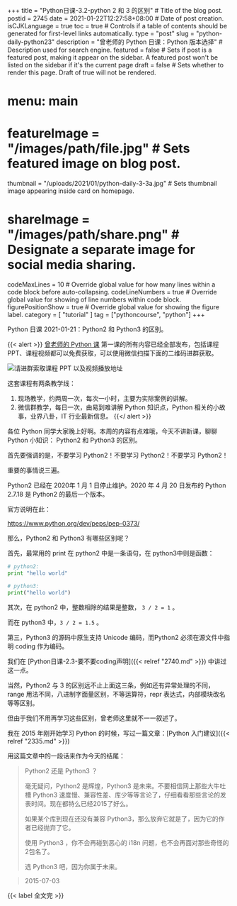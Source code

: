 +++
title = "Python日课-3.2-python 2 和 3 的区别" # Title of the blog post.
postid = 2745
date = 2021-01-22T12:27:58+08:00 # Date of post creation.
isCJKLanguage = true
toc = true # Controls if a table of contents should be generated for first-level links automatically.
type = "post"
slug = "python-daily-python23"
description = "曾老师的 Python 日课：Python 版本选择" # Description used for search engine.
featured = false # Sets if post is a featured post, making it appear on the sidebar. A featured post won't be listed on the sidebar if it's the current page
draft = false # Sets whether to render this page. Draft of true will not be rendered.
# menu: main
# featureImage = "/images/path/file.jpg" # Sets featured image on blog post.
thumbnail = "/uploads/2021/01/python-daily-3-3a.jpg" # Sets thumbnail image appearing inside card on homepage.
# shareImage = "/images/path/share.png" # Designate a separate image for social media sharing.
codeMaxLines = 10 # Override global value for how many lines within a code block before auto-collapsing.
codeLineNumbers = true # Override global value for showing of line numbers within code block.
figurePositionShow = true # Override global value for showing the figure label.
category = [ "tutorial" ]
tag = ["pythoncourse", "python"]
+++

Python 日课 2021-01-21：Python2 和 Python3 的区别。<!--more-->

{{< alert >}}
[曾老师的 Python 课](/tag/pythoncourse/) 第一课的所有内容已经全部发布，包括课程 PPT、课程视频都可以免费获取，可以使用微信扫描下面的二维码进群获取。

![请进群索取课程 PPT 以及视频播放地址](/uploads/2021/01/qrcode-python-course1.png)

这套课程有两条教学线：

1. 现场教学，约两周一次，每次一小时，主要为实际案例的讲解。
2. 微信群教学，每日一次，由易到难讲解 Python 知识点，Python 相关的小故事，业界八卦，IT 行业最新信息。
{{</ alert >}}

各位 Python 同学大家晚上好啊。本周的内容有点难哦，今天不讲新课，聊聊 Python 小知识： Python2 和 Python3 的区别。

首先要强调的是，不要学习 Python2！不要学习 Python2！不要学习 Python2！

重要的事情说三遍。

Python2 已经在 2020年 1 月 1 日停止维护。2020 年 4 月 20 日发布的 Python 2.7.18 是 Python2 的最后一个版本。

官方说明在此： 

https://www.python.org/dev/peps/pep-0373/

那么，Python2 和 Python3 有哪些区别呢？

首先，最常用的 print 在 python2 中是一条语句，在 python3中则是函数：

``` python
# python2:
print "hello world"

# python3:
print("hello world")
```

其次，在 python2 中，整数相除的结果是整数， `3 / 2 = 1` 。

而在 python3 中，`3 / 2 = 1.5` 。

第三，Python3 的源码中原生支持 Unicode 编码，而Python2 必须在源文件中指明 coding 作为编码。

我们在 [Python日课-2.3-要不要coding声明]({{< relref "2740.md" >}}) 中讲过这一点。

当然，Python2 与 3 的区别远不止上面这三条，例如还有异常处理的不同，range 用法不同，八进制字面量区别，不等运算符，repr 表达式，内部模块改名等等区别。

但由于我们不用再学习这些区别，曾老师这里就不一一叙述了。

我在 2015 年刚开始学习 Python 的时候，写过一篇文章：[Python 入门建议]({{< relref "2335.md" >}})

用这篇文章中的一段话来作为今天的结尾：

> Python2 还是 Python3 ？
>
> 毫无疑问，Python2 是辉煌，Python3 是未来。不要相信网上那些大牛吐槽 Python3 速度慢、兼容性差、库少等等言论了，仔细看看那些言论的发表时间。现在都特么已经2015了好么。
>
> 如果某个库到现在还没有兼容 Python3，那么放弃它就是了，因为它的作者已经抛弃了它。
>
> 使用 Python3 ，你不会再碰到恶心的 i18n 问题，也不会再面对那些奇怪的2包名了。
>
> 选 Python3 吧，因为你属于未来。

> 2015-07-03

{{< label 全文完 >}}